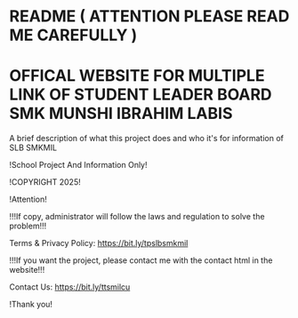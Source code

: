 # README ( ATTENTION PLEASE READ ME CAREFULLY )
# OFFICAL WEBSITE FOR MULTIPLE LINK OF STUDENT LEADER BOARD SMK MUNSHI IBRAHIM LABIS

A brief description of what this project does and who it's for information of SLB SMKMIL

!School Project And Information Only!

!COPYRIGHT 2025!

!Attention!

!!!If copy, administrator will follow the laws and regulation to solve the problem!!!

Terms & Privacy Policy: https://bit.ly/tpslbsmkmil

!!!If you want the project, please contact me with the contact html in the website!!!

Contact Us: https://bit.ly/ttsmilcu

!Thank you!
